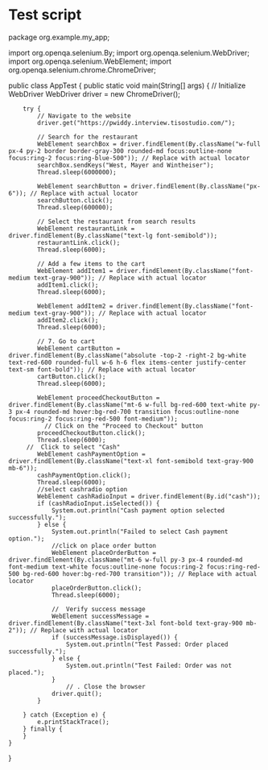 # Test script

package org.example.my_app;

import org.openqa.selenium.By;
import org.openqa.selenium.WebDriver;
import org.openqa.selenium.WebElement;
import org.openqa.selenium.chrome.ChromeDriver;

public class AppTest {
      public static void main(String[] args) { 
        // Initialize WebDriver
        WebDriver driver = new ChromeDriver();

        try {
            // Navigate to the website
            driver.get("https://pwiddy.interview.tisostudio.com/");

            // Search for the restaurant
            WebElement searchBox = driver.findElement(By.className("w-full px-4 py-2 border border-gray-300 rounded-md focus:outline-none focus:ring-2 focus:ring-blue-500")); // Replace with actual locator
            searchBox.sendKeys("West, Mayer and Wintheiser");
            Thread.sleep(6000000);
            
            WebElement searchButton = driver.findElement(By.className("px-6")); // Replace with actual locator
            searchButton.click();
            Thread.sleep(600000);
            
            // Select the restaurant from search results
            WebElement restaurantLink = driver.findElement(By.className("text-lg font-semibold"));
            restaurantLink.click();
            Thread.sleep(6000);

            // Add a few items to the cart
            WebElement addItem1 = driver.findElement(By.className("font-medium text-gray-900")); // Replace with actual locator
            addItem1.click();
            Thread.sleep(6000);

            WebElement addItem2 = driver.findElement(By.className("font-medium text-gray-900")); // Replace with actual locator
            addItem2.click();
            Thread.sleep(6000);

            // 7. Go to cart
            WebElement cartButton = driver.findElement(By.className("absolute -top-2 -right-2 bg-white text-red-600 rounded-full w-6 h-6 flex items-center justify-center text-sm font-bold")); // Replace with actual locator
            cartButton.click();
            Thread.sleep(6000);
            
            WebElement proceedCheckoutButton = driver.findElement(By.className("mt-6 w-full bg-red-600 text-white py-3 px-4 rounded-md hover:bg-red-700 transition focus:outline-none focus:ring-2 focus:ring-red-500 font-medium"));
              // Click on the "Proceed to Checkout" button
            proceedCheckoutButton.click();
            Thread.sleep(6000);
         //  Click to select "Cash"
            WebElement cashPaymentOption = driver.findElement(By.className("text-xl font-semibold text-gray-900 mb-6"));
            cashPaymentOption.click();
            Thread.sleep(6000);
            //select cashradio option
            WebElement cashRadioInput = driver.findElement(By.id("cash"));
            if (cashRadioInput.isSelected()) {
                System.out.println("Cash payment option selected successfully.");
            } else {
                System.out.println("Failed to select Cash payment option.");
                //click on place order button
                WebElement placeOrderButton = driver.findElement(By.className("mt-6 w-full py-3 px-4 rounded-md font-medium text-white focus:outline-none focus:ring-2 focus:ring-red-500 bg-red-600 hover:bg-red-700 transition")); // Replace with actual locator
                placeOrderButton.click();
                Thread.sleep(6000);

                //  Verify success message
                WebElement successMessage = driver.findElement(By.className("text-3xl font-bold text-gray-900 mb-2")); // Replace with actual locator
                if (successMessage.isDisplayed()) {
                    System.out.println("Test Passed: Order placed successfully.");
                } else {
                    System.out.println("Test Failed: Order was not placed.");
                }
            	    // . Close the browser
                driver.quit();
            }
     
        } catch (Exception e) {
            e.printStackTrace();
        } finally {
        }
    }
}

    
 
